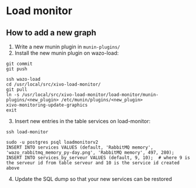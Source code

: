 # Load monitor

## How to add a new graph

1. Write a new munin plugin in `munin-plugins/`
2. Install the new munin plugin on wazo-load:

```
git commit
git push

ssh wazo-load
cd /usr/local/src/xivo-load-monitor/
git pull
ln -s /usr/local/src/xivo-load-monitor/load-monitor/munin-plugins/<new_plugin> /etc/munin/plugins/<new_plugin>
xivo-monitoring-update-graphics
exit
```

3. Insert new entries in the table services on load-monitor:

```
ssh load-monitor

sudo -u postgres psql loadmonitorv2
INSERT INTO services VALUES (default, 'RabbitMQ memory', 'wazo_rabbitmq_memory_py-day.png', 'RabbitMQ memory', 497, 280);
INSERT INTO services_by_serveur VALUES (default, 9, 10);  # where 9 is the serveur id from table serveur and 10 is the service id created above
```

4. Update the SQL dump so that your new services can be restored
